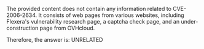 The provided content does not contain any information related to CVE-2006-2634. It consists of web pages from various websites, including Flexera's vulnerability research page, a captcha check page, and an under-construction page from OVHcloud.

Therefore, the answer is: UNRELATED